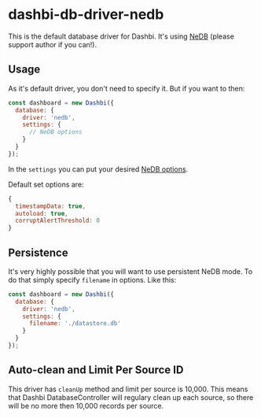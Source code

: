 # dashbi-db-driver-nedb

This is the default database driver for Dashbi. It's using [NeDB](https://github.com/louischatriot/nedb)
(please support author if you can!).

## Usage

As it's default driver, you don't need to specify it. But if you want to then:

```js
const dashboard = new Dashbi({
  database: {
    driver: 'nedb',
    settings: {
      // NeDB options
    }
  }
});
```

In the `settings` you can put your desired [NeDB options](https://github.com/louischatriot/nedb#creatingloading-a-database).

Default set options are:

```js
{
  timestampData: true,
  autoload: true,
  corruptAlertThreshold: 0
}
```

## Persistence

It's very highly possible that you will want to use persistent NeDB mode. To do that simply specify `filename` in options.
Like this:

```js
const dashboard = new Dashbi({
  database: {
    driver: 'nedb',
    settings: {
      filename: './datastore.db'
    }
  }
});
```

## Auto-clean and Limit Per Source ID

This driver has `cleanUp` method and limit per source is 10,000.
This means that Dashbi DatabaseController will regulary clean up each source,
so there will be no more then 10,000 records per source.
